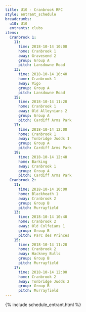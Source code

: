 ```yaml
---
title: U10 - Cranbrook RFC
style: entrant_schedule
breadcrumbs:
  u10: U10
  entrants: clubs
items:
  Cranbrook 1:
    11:
      time: 2018-10-14 10:00
      home: Cranbrook 1
      away: Gravesend 2
      group: Group A
      pitch: Lansdowne Road
    13:
      time: 2018-10-14 10:40
      home: Cranbrook 1
      away: Vigo
      group: Group A
      pitch: Lansdowne Road
    15:
      time: 2018-10-14 11:20
      home: Cranbrook 1
      away: Old Alleynians 2
      group: Group A
      pitch: Cardiff Arms Park
    17:
      time: 2018-10-14 12:00
      home: Cranbrook 1
      away: Tonbridge Judds 1
      group: Group A
      pitch: Cardiff Arms Park
    19:
      time: 2018-10-14 12:40
      home: Barking
      away: Cranbrook 1
      group: Group A
      pitch: Cardiff Arms Park
  Cranbrook 2:
    11:
      time: 2018-10-14 10:00
      home: Blackheath 1
      away: Cranbrook 2
      group: Group B
      pitch: Murrayfield
    13:
      time: 2018-10-14 10:40
      home: Cranbrook 2
      away: Old Colfeians 1
      group: Group B
      pitch: Parc des Princes
    15:
      time: 2018-10-14 11:20
      home: Cranbrook 2
      away: Hackney Bulls
      group: Group B
      pitch: Murrayfield
    17:
      time: 2018-10-14 12:00
      home: Cranbrook 2
      away: Tonbridge Judds 2
      group: Group B
      pitch: Murrayfield
---
```


{% include schedule_entrant.html %}
